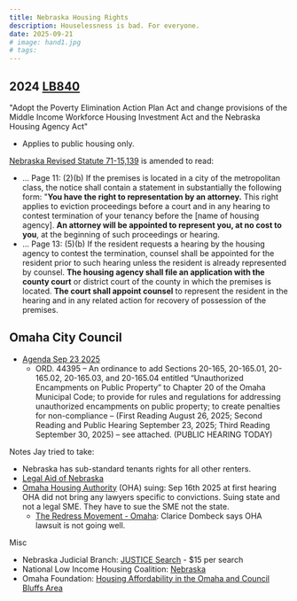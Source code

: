 ```yaml
---
title: Nebraska Housing Rights
description: Houselessness is bad. For everyone.
date: 2025-09-21
# image: hand1.jpg
# tags:
---
```


## 2024 [LB840](https://nebraskalegislature.gov/bills/view_bill.php?DocumentID=54715)

"Adopt the Poverty Elimination Action Plan Act and change provisions of the Middle
Income Workforce Housing Investment Act and the Nebraska Housing Agency Act"

* Applies to public housing only.

[Nebraska Revised Statute 71-15,139](https://nebraskalegislature.gov/laws/statutes.php?statute=71-15%2C139) is amended to read: 
* ... Page 11: (2)(b) If the premises is located in a city of the metropolitan class,
the notice shall contain a statement in substantially the following form:
"**You have the right to representation by an attorney.** This right applies
to eviction proceedings before a court and in any hearing to contest
termination of your tenancy before the [name of housing agency].
**An attorney will be appointed to represent you, at no cost to you**, at the
beginning of such proceedings or hearing.
* ... Page 13: (5)(b) If the resident requests a hearing by the housing agency to
contest the termination, counsel shall be appointed for the resident
prior to such hearing unless the resident is already represented by
counsel. **The housing agency shall file an application with the county
court** or district court of the county in which the premises is located.
**The court shall appoint counsel** to represent the resident in the hearing
and in any related action for recovery of possession of the premises.

## Omaha City Council

* [Agenda Sep 23 2025](https://cityclerk.cityofomaha.org/wp-content/uploads/images/2025-09-23a.pdf)
  * ORD. 44395 – An ordinance to add Sections 20-165, 20-165.01, 20-165.02, 20-165.03,
    and 20-165.04 entitled “Unauthorized Encampments on Public Property” to Chapter 20 of
    the Omaha Municipal Code; to provide for rules and regulations for addressing
    unauthorized encampments on public property; to create penalties for non-compliance –
    (First Reading August 26, 2025; Second Reading and Public Hearing September 23,
    2025; Third Reading September 30, 2025) – see attached. (PUBLIC HEARING TODAY)

Notes Jay tried to take:

* Nebraska has sub-standard tenants rights for all other renters. 
* [Legal Aid of Nebraska](https://www.legalaidofnebraska.org/)
* [Omaha Housing Authority](https://ohauthority.org/) (OHA) suing:
  Sep 16th 2025 at first hearing OHA did not bring any lawyers specific to convictions. Suing state and not a legal SME. They have to sue the SME not the state.
  * [The Redress Movement - Omaha](https://redressmovement.org/omaha/): Clarice Dombeck says OHA lawsuit is not going well.

Misc

* Nebraska Judicial Branch: [JUSTICE Search](https://www.nebraska.gov/justicecc/ccname.cgi) - $15 per search
* National Low Income Housing Coalition: [Nebraska](https://nlihc.org/housing-needs-by-state/nebraska)
* Omaha Foundation: [Housing Affordability in the Omaha and Council Bluffs Area](https://omahafoundation.org/wp-content/uploads/2021/05/Housing-Affordability-Assessment-of-Needs-Priorities.pdf)
